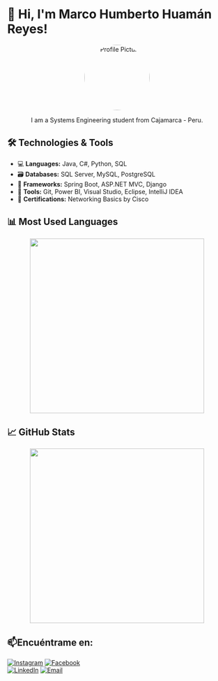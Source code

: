 # 👋 Hi, I'm Marco Humberto Huamán Reyes!

<div align='center'>
  <img src="https://your-image-url.com/profile-picture.jpg" alt="Profile Picture" width="150" style="border-radius: 50%;">
  <p>I am a Systems Engineering student from Cajamarca - Peru.</p>
</div>

## 🛠️ Technologies & Tools

- 💻 **Languages:** Java, C#, Python, SQL
- 🗃️ **Databases:** SQL Server, MySQL, PostgreSQL
- 🧩 **Frameworks:** Spring Boot, ASP.NET MVC, Django
- 🔧 **Tools:** Git, Power BI, Visual Studio, Eclipse, IntelliJ IDEA
- 🏅 **Certifications:** Networking Basics by Cisco


## 📊 Most Used Languages
<div align="center">
  <img src="https://github-readme-stats.vercel.app/api/top-langs/?username=M4rc0Hr&layout=compact&langs_count=8&theme=radical" width="400">
</div>

## 📈 GitHub Stats
<div align="center">
  <img src="https://github-readme-stats.vercel.app/api?username=M4rc0HR&show_icons=true&theme=radical" width="400">
</div>

## 📫Encuéntrame en:
[![Instagram](https://img.shields.io/badge/Instagram-@marco_hr_2-E4405F?style=for-the-badge&logo=instagram&logoColor=white&labelColor=101010)](https://www.instagram.com/marco_hr_21/)
[![Facebook](https://img.shields.io/badge/Facebook-Marco_Huamán_Reyes-1877F2?style=for-the-badge&logo=facebook&logoColor=white&labelColor=101010)](https://www.facebook.com/marco.huamanreyes.9)
</br>
[![LinkedIn](https://img.shields.io/badge/LinkedIn-Marco%20Humberto%20Huam%C3%A1n%20Reyes-0077B5?style=for-the-badge&logo=linkedin&logoColor=white&labelColor=101010)](https://www.linkedin.com/in/marco-humberto-huam%C3%A1n-reyes-a6877b281/)
[![Email](https://img.shields.io/badge/Email-mhuamanreyes@gmail.com-%231DA1F2?style=for-the-badge&logo=gmail&logoColor=white&labelColor=101010)](mailto:mhuamanreyes@gmail.com)

